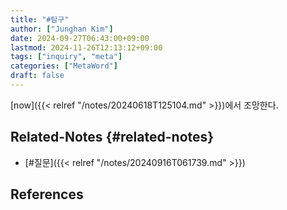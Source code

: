 ```yaml
---
title: "#탐구"
author: ["Junghan Kim"]
date: 2024-09-27T06:43:00+09:00
lastmod: 2024-11-26T12:13:12+09:00
tags: ["inquiry", "meta"]
categories: ["MetaWord"]
draft: false
---
```


<!--more-->

[now]({{< relref "/notes/20240618T125104.md" >}})에서 조망한다.


## Related-Notes {#related-notes}

-   [#질문]({{< relref "/notes/20240916T061739.md" >}})

## References

<style>.csl-entry{text-indent: -1.5em; margin-left: 1.5em;}</style><div class="csl-bib-body">
</div>
